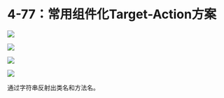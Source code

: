 # 4-77：常用组件化Target-Action方案

![](https://gitlab.com/kiriha/my-public-pictures/-/raw/main/pictures/2024/06/29_20_54_11_202406292054349.png)

![](https://gitlab.com/kiriha/my-public-pictures/-/raw/main/pictures/2024/06/29_20_56_22_202406292056200.png)

![](https://gitlab.com/kiriha/my-public-pictures/-/raw/main/pictures/2024/06/29_21_1_47_202406292101837.png)

![](https://gitlab.com/kiriha/my-public-pictures/-/raw/main/pictures/2024/06/29_21_3_1_202406292103237.png)

通过字符串反射出类名和方法名。

